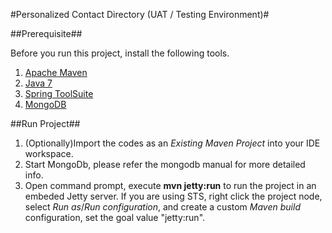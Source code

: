 #Personalized Contact Directory (UAT / Testing Environment)#

##Prerequisite##

Before you run this project, install the following tools.

1. [Apache Maven](http://maven.apache.org)
2. [Java 7](http://www.oracle.com)
3. [Spring ToolSuite](http://www.springsource.org)
4. [MongoDB](http://www.mongodb.org)

##Run Project##

1. (Optionally)Import the codes as an *Existing Maven Project* into your IDE workspace. 
2. Start MongoDb, please refer the mongodb manual for more detailed info.
3. Open command prompt, execute **mvn jetty:run** to run the project in an embeded Jetty server. If you are using STS, right click the project node, select *Run as*/*Run configuration*, and create a custom *Maven build* configuration, set the goal value "jetty:run".


